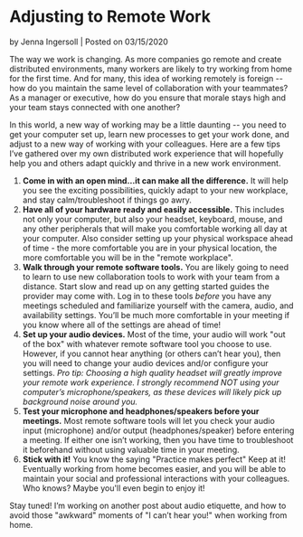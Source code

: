 # Adjusting to Remote Work
by Jenna Ingersoll | Posted on 03/15/2020

The way we work is changing. As more companies go remote and create distributed environments, many workers are likely to try working from home for the first time. And for many, this idea of working remotely is foreign -- how do you maintain the same level of collaboration with your teammates? As a manager or executive, how do you ensure that morale stays high and your team stays connected with one another? 

In this world, a new way of working may be a little daunting -- you need to get your computer set up, learn new processes to get your work done, and adjust to a new way of working with your colleagues. Here are a few tips I’ve gathered over my own distributed work experience that will hopefully help you and others adapt quickly and thrive in a new work environment. 
 
1. **Come in with an open mind…it can make all the difference.** It will help you see the exciting possibilities, quickly adapt to your new workplace, and stay calm/troubleshoot if things go awry.
2. **Have all of your hardware ready and easily accessible.** This includes not only your computer, but also your headset, keyboard, mouse, and any other peripherals that will make you comfortable working all day at your computer. Also consider setting up your physical workspace ahead of time - the more comfortable you are in your physical location, the more comfortable you will be in the "remote workplace".
3. **Walk through your remote software tools.** You are likely going to need to learn to use new collaboration tools to work with your team from a distance. Start slow and read up on any getting started guides the provider may come with. Log in to these tools *before* you have any meetings scheduled and familiarize yourself with the camera, audio, and availability settings. You’ll be much more comfortable in your meeting if you know where all of the settings are ahead of time! 
4. **Set up your audio devices.** Most of the time, your audio will work "out of the box" with whatever remote software tool you choose to use. However, if you cannot hear anything (or others can’t hear you), then you will need to change your audio devices and/or configure your settings. *Pro tip: Choosing a high quality headset will greatly improve your remote work experience. I strongly recommend NOT using your computer’s microphone/speakers, as these devices will likely pick up background noise around you.*
5. **Test your microphone and headphones/speakers before your meetings.** Most remote software tools will let you check your audio input (microphone) and/or output (headphones/speaker) before entering a meeting. If either one isn’t working, then you have time to troubleshoot it beforehand without using valuable time in your meeting.
6. **Stick with it!** You know the saying "Practice makes perfect" Keep at it! Eventually working from home becomes easier, and you will be able to maintain your social and professional interactions with your colleagues. Who knows? Maybe you'll even begin to enjoy it!

Stay tuned! I’m working on another post about audio etiquette, and how to avoid those "awkward" moments of "I can’t hear you!" when working from home. 
